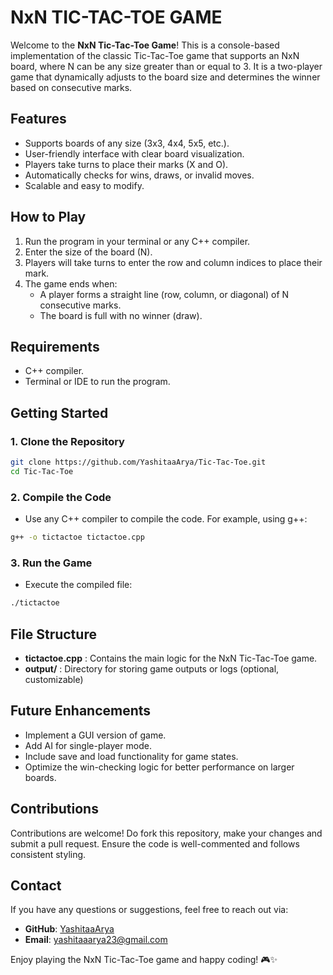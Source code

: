 # NxN TIC-TAC-TOE GAME

Welcome to the **NxN Tic-Tac-Toe Game**! This is a console-based implementation of the classic Tic-Tac-Toe game that supports an NxN board, where N can be any size greater than or equal to 3. It is a two-player game that dynamically adjusts to the board size and determines the winner based on consecutive marks.

## Features
- Supports boards of any size (3x3, 4x4, 5x5, etc.).
- User-friendly interface with clear board visualization.
- Players take turns to place their marks (X and O).
- Automatically checks for wins, draws, or invalid moves.
- Scalable and easy to modify.

## How to Play
1. Run the program in your terminal or any C++ compiler.
2. Enter the size of the board (N).
3. Players will take turns to enter the row and column indices to place their mark.
4. The game ends when:
   - A player forms a straight line (row, column, or diagonal) of N consecutive marks.
   - The board is full with no winner (draw).

## Requirements
- C++ compiler.
- Terminal or IDE to run the program.

## Getting Started

### 1. Clone the Repository
```bash
git clone https://github.com/YashitaaArya/Tic-Tac-Toe.git
cd Tic-Tac-Toe
```
### 2. Compile the Code
- Use any C++ compiler to compile the code. For example, using g++:
```bash
g++ -o tictactoe tictactoe.cpp
```
### 3. Run the Game
- Execute the compiled file:
```bash
./tictactoe
```

## File Structure
- **tictactoe.cpp** : Contains the main logic for the NxN Tic-Tac-Toe game.
- **output/** : Directory for storing game outputs or logs (optional, customizable)

## Future Enhancements
- Implement a GUI version of game.
- Add AI for single-player mode.
- Include save and load functionality for game states.
- Optimize the win-checking logic for better performance on larger boards.

## Contributions
Contributions are welcome! Do fork this repository, make your changes and submit a pull request. Ensure the code is well-commented and follows consistent styling.

## Contact
If you have any questions or suggestions, feel free to reach out via:
- **GitHub**: [YashitaaArya](https://github.com/YashitaaArya)
- **Email**: yashitaaarya23@gmail.com

Enjoy playing the NxN Tic-Tac-Toe game and happy coding! 🎮✨
